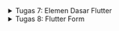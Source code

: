 <details> 
<summary>Tugas 7: Elemen Dasar Flutter</summary>
<pre>
# Tugas 7: Elemen Dasar Flutter

## Jelaskan apa yang dimaksud dengan stateless widget dan stateful widget dan jelaskan perbedaan dari keduanya.
Widget dapat berupa stateful atau stateless. Jika widget dapat berubah ketika pengguna berinteraksi dengannya, itu adalah stateful widget. Widget stateless tidak pernah berubah, contohnya Icon , IconButton , dan Text.

## Sebutkan widget apa saja yang kamu pakai di proyek kali ini dan jelaskan fungsinya.
- Text: Widget Teks menampilkan string teks dengan gaya tunggal. String mungkin pecah di beberapa baris atau mungkin semua ditampilkan pada baris yang sama tergantung pada batasan layout.
- Floating Action Button: Ini adalah widget yang mengapung di layar di atas widget lain. Itu muncul sebagai ikon melingkar di layar dengan ikon di tengahnya sebagai anaknya. Ini secara default ditempatkan di sudut kanan bawah layar.
- Stack: Stack widget adalah widget yang memungkinkan kita untuk membuat widget-widget saling bertumpuk.
- Positioned: Positioned widget memposisikan widget di atas satu sama lain. Biasanya digunakan untuk memposisikan children widget di widget Stack atau semacamnya.
- Column: Column widget ini memungkinkan untuk align children secara horizontal dan vertikal sesuai kebutuhan.
- Center: Center widget menengahkan children-nya di dalam dirinya sendiri.
- App Bar: AppBar biasanya merupakan komponen paling atas dari aplikasi (atau terkadang paling bawah), ini berisi toolbar dan beberapa action buttons umum lainnya.
- Scafold: Scaffold adalah class dalam flutter yang menyediakan banyak widget seperti Drawer, SnackBar, BottomNavigationBar, FloatingActionButton, AppBar, dll.

## Apa fungsi dari setState()? Jelaskan variabel apa saja yang dapat terdampak dengan fungsi tersebut.
Fungsi setState() yang akan bertugas untuk memberitahu framework bahwa ada object yang berubah pada State, kemudian akan melakukan build ulang pada Widget tersebut.

## Jelaskan perbedaan antara const dengan final.
Nilai dari const harus sudah diketahui saat compile-time, sedangkan nilai final dapat ditetapkan saat runtime dan setelah diinitialize tidak dapat diubah.

## Jelaskan bagaimana cara kamu mengimplementasikan checklist di atas.
1. Membuat flutter project dengan menjalankan command flutter create counter_7
2. Membuat variabel untuk menyimpan color, string 'GANJIL' atau 'GENAP'.
3. Membuat function untuk decrement dan counter.
4. Menambahkan if statement pada set state di dalam function increment dan decrement untuk menganti string dan color.
5. Menambahkan floatingActionButton untuk fungsi decrement.
6. Membuat if statement untuk menampilkan button decrement hanya jika counter tidak nol.


</pre>
</details>

<details> 
<summary>Tugas 8: Flutter Form</summary>
<pre>
# Tugas 8: Flutter Form

## Jelaskan perbedaan Navigator.push dan Navigator.pushReplacement.
Navigator.push akan menambahkan route ke dalam navigator stack dan dapat kembali ke route sebelumnya dengan menggunakan Navigator.pop. Di sisi lain, Navigator.pushReplacement akan menambahkan route baru dan menghapus route sebelum-sebelumnya. 

## Sebutkan widget apa saja yang kamu pakai di proyek kali ini dan jelaskan fungsinya.
- Drawer: layar samping yang tidak terlihat. Ini adalah menu geser ke kiri yang umumnya berisi tautan penting dalam aplikasi dan menempati setengah layar saat ditampilkan.
- ListTile: Widget ListTile digunakan untuk mengisi ListView di Flutter. Ini berisi judul serta ikon awal atau akhir.
- SingleChildScrollView: Sebuah kotak di mana satu widget dapat di-scroll.
- DropdownButtonFormField: widget yang membungkus widget Dropdown dan memungkinkan untuk mengubah estetika visual dan menambahkan validasi pada tombol dropdown.
- TextFormField: membungkus TextField dan mengintegrasikannya dengan Formulir terlampir. Ini menyediakan fungsionalitas tambahan, seperti validasi dan integrasi dengan widget FormField lainnya.
- Container: widget yang menggabungkan common painting, positioning, dan widgets sizing. 
- Column: Column widget ini memungkinkan untuk align children secara horizontal dan vertikal sesuai kebutuhan.
- Row: memungkinkan untuk meng-align childs secara horizontal atau vertikal sesuai dengan kebutuhan.

## Sebutkan jenis-jenis event yang ada pada Flutter (contoh: onPressed).
- onPressed
- onTap
- onChange

## Jelaskan bagaimana cara kerja Navigator dalam "mengganti" halaman dari aplikasi Flutter.
Navigator mengelola stack dari objek-objek Route dan menyediakan dua cara untuk mengelola stack, Navigator.pages atau Navigator.push dan Navigator.pop.

## Jelaskan bagaimana cara kamu mengimplementasikan checklist di atas.
1. Membuat objek budget pada file budget.dart
2. Membuat page add budget
3. membuat page data budget
4. Membuat objek drawer berisi navigator untuk pindah dari satu page ke yang lain pada file drawer.dart

</pre>
</details>
